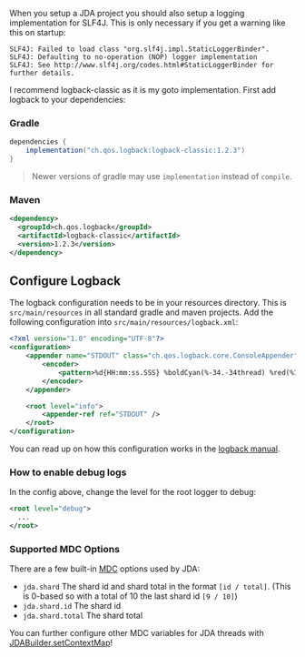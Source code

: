 When you setup a JDA project you should also setup a logging implementation for SLF4J. This is only necessary if you get a warning like this on startup:

```none
SLF4J: Failed to load class "org.slf4j.impl.StaticLoggerBinder".
SLF4J: Defaulting to no-operation (NOP) logger implementation
SLF4J: See http://www.slf4j.org/codes.html#StaticLoggerBinder for further details.
```

I recommend logback-classic as it is my goto implementation. First add logback to your dependencies:

### Gradle

```groovy
dependencies {
    implementation("ch.qos.logback:logback-classic:1.2.3")
}
```

> Newer versions of gradle may use `implementation` instead of `compile`.

### Maven

```xml
<dependency>
  <groupId>ch.qos.logback</groupId>
  <artifactId>logback-classic</artifactId>
  <version>1.2.3</version>
</dependency>
```


## Configure Logback

The logback configuration needs to be in your resources directory. This is `src/main/resources` in all standard gradle and maven projects.
Add the following configuration into `src/main/resources/logback.xml`:

```xml
<?xml version="1.0" encoding="UTF-8"?>
<configuration>
    <appender name="STDOUT" class="ch.qos.logback.core.ConsoleAppender">
        <encoder>
            <pattern>%d{HH:mm:ss.SSS} %boldCyan(%-34.-34thread) %red(%10.10X{jda.shard}) %boldGreen(%-15.-15logger{0}) %highlight(%-6level) %msg%n</pattern>
        </encoder>
    </appender>

    <root level="info">
        <appender-ref ref="STDOUT" />
    </root>
</configuration>
```

You can read up on how this configuration works in the [logback manual](https://logback.qos.ch/manual/configuration.html).

### How to enable debug logs

In the config above, change the level for the root logger to debug:

```xml
<root level="debug">
  ...
</root>
```

### Supported MDC Options

There are a few built-in [MDC](https://www.slf4j.org/api/org/slf4j/MDC.html) options used by JDA:

- `jda.shard` The shard id and shard total in the format `[id / total]`. (This is 0-based so with a total of 10 the last shard id `[9 / 10]`)
- `jda.shard.id` The shard id
- `jda.shard.total` The shard total

You can further configure other MDC variables for JDA threads with [JDABuilder.setContextMap](https://ci.dv8tion.net/job/JDA/javadoc/net/dv8tion/jda/api/JDABuilder.html#setContextMap(java.util.concurrent.ConcurrentMap))!